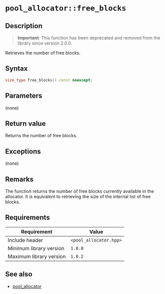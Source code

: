 # `pool_allocator::free_blocks`

## Description

> **Important**: This function has been deprecated and removed from the library since version 2.0.0.

Retrieves the number of free blocks.

## Syntax

```cpp
size_type free_blocks() const noexcept;
```

## Parameters

(none)

## Return value

Returns the number of free blocks.

## Exceptions

(none)

## Remarks

The function returns the number of free blocks currently available in the allocator. It is equivalent to retrieving the size of the internal list 
of free blocks.

## Requirements

| Requirement             | Value                  |
|-------------------------|------------------------|
| Include header          | `<pool_allocator.hpp>` |
| Minimum library version | `1.0.0`                |
| Maximum library version | `1.0.2`                |

## See also

- [pool_allocator](pool_allocator.md)
